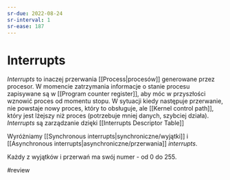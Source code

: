 ```yaml
---
sr-due: 2022-08-24
sr-interval: 1
sr-ease: 187
---
```


# Interrupts
*Interrupts* to inaczej przerwania [[Process|procesów]] generowane przez procesor. W momencie zatrzymania informacje o stanie procesu zapisywane są w [[Program counter register]], aby móc w przyszłości wznowić proces od momentu stopu. W sytuacji kiedy następuje przerwanie, nie powstaje nowy proces, który to obsługuje, ale [[Kernel control path]], który jest lżejszy niż proces (potrzebuje mniej danych, szybciej działa). *Interrupts* są zarządzanie dzięki [[Interrupts Descriptor Table]] 

Wyróżniamy [[Synchronous interrupts|synchroniczne/wyjątki]] i [[Asynchronous interrupts|asynchroniczne/przerwania]] *interrupts*.

Każdy z wyjątków i przerwań ma swój numer - od 0 do 255.

#review